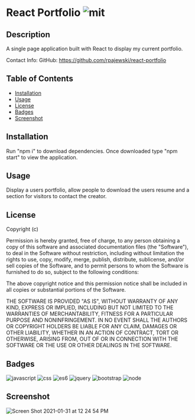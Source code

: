 # React Portfolio   ![mit](https://img.shields.io/badge/license-MIT-green)

## Description
A single page application built with React to display my current portfolio.

Contact Info:
GitHub: https://github.com/rpajewski/react-portfolio

## Table of Contents

* [Installation](#installation)
* [Usage](#usage)
* [License](#license)
* [Badges](#badges)
* [Screenshot](#screenshot)

## Installation
Run "npm i" to download dependencies. Once downloaded type "npm start" to view the application.

## Usage
Display a users portfolio, allow people to download the users resume and a section for visitors to contact the creator.

## License
Copyright (c)

Permission is hereby granted, free of charge, to any person obtaining a copy
of this software and associated documentation files (the "Software"), to deal
in the Software without restriction, including without limitation the rights
to use, copy, modify, merge, publish, distribute, sublicense, and/or sell
copies of the Software, and to permit persons to whom the Software is
furnished to do so, subject to the following conditions:
                
The above copyright notice and this permission notice shall be included in all
copies or substantial portions of the Software.
                
THE SOFTWARE IS PROVIDED "AS IS", WITHOUT WARRANTY OF ANY KIND, EXPRESS OR
IMPLIED, INCLUDING BUT NOT LIMITED TO THE WARRANTIES OF MERCHANTABILITY,
FITNESS FOR A PARTICULAR PURPOSE AND NONINFRINGEMENT. IN NO EVENT SHALL THE
AUTHORS OR COPYRIGHT HOLDERS BE LIABLE FOR ANY CLAIM, DAMAGES OR OTHER
LIABILITY, WHETHER IN AN ACTION OF CONTRACT, TORT OR OTHERWISE, ARISING FROM,
OUT OF OR IN CONNECTION WITH THE SOFTWARE OR THE USE OR OTHER DEALINGS IN THE
SOFTWARE.

## Badges

![javascript](https://img.shields.io/badge/javascript-%20%20-blue)
![css](https://img.shields.io/badge/CSS-%20%20-blue)
![es6](https://img.shields.io/badge/ES6-%20%20-blue)
![jquery](https://img.shields.io/badge/jQuery-%20%20-blue)
![bootstrap](https://img.shields.io/badge/Bootstrap-%20%20-blue)
![node](https://img.shields.io/badge/Node-%20%20-blue)

## Screenshot
![Screen Shot 2021-01-31 at 12 24 54 PM](https://user-images.githubusercontent.com/70237837/106393918-591e6680-63bf-11eb-9fbe-e21b9df0bbb0.png)